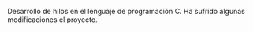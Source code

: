 
Desarrollo de hilos en el lenguaje de programación C.
Ha sufrido algunas modificaciones el proyecto.
